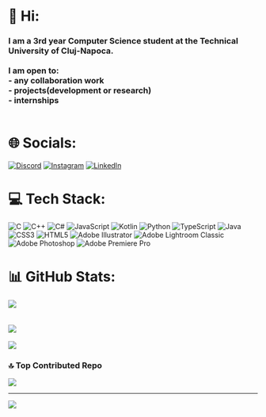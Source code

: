 # 👋 Hi:
### I am a 3rd year Computer Science student at the Technical University of Cluj-Napoca. </br><br> **I am open to**:<br>- any collaboration work<br>- projects(development or research)<br>- internships<br><br>


# 🌐 Socials:
[![Discord](https://img.shields.io/badge/Discord-%237289DA.svg?logo=discord&logoColor=white)](https://discord.gg/sebi1108) [![Instagram](https://img.shields.io/badge/Instagram-%23E4405F.svg?logo=Instagram&logoColor=white)](https://instagram.com/sebiduica) [![LinkedIn](https://img.shields.io/badge/LinkedIn-%230077B5.svg?logo=linkedin&logoColor=white)](https://linkedin.com/in/duică-sebastian-096452261) 

# 💻 Tech Stack:
![C](https://img.shields.io/badge/c-%2300599C.svg?style=for-the-badge&logo=c&logoColor=white) ![C++](https://img.shields.io/badge/c++-%2300599C.svg?style=for-the-badge&logo=c%2B%2B&logoColor=white) ![C#](https://img.shields.io/badge/c%23-%23239120.svg?style=for-the-badge&logo=csharp&logoColor=white) ![JavaScript](https://img.shields.io/badge/javascript-%23323330.svg?style=for-the-badge&logo=javascript&logoColor=%23F7DF1E) ![Kotlin](https://img.shields.io/badge/kotlin-%237F52FF.svg?style=for-the-badge&logo=kotlin&logoColor=white) ![Python](https://img.shields.io/badge/python-3670A0?style=for-the-badge&logo=python&logoColor=ffdd54) ![TypeScript](https://img.shields.io/badge/typescript-%23007ACC.svg?style=for-the-badge&logo=typescript&logoColor=white) ![Java](https://img.shields.io/badge/java-%23ED8B00.svg?style=for-the-badge&logo=openjdk&logoColor=white) ![CSS3](https://img.shields.io/badge/css3-%231572B6.svg?style=for-the-badge&logo=css3&logoColor=white) ![HTML5](https://img.shields.io/badge/html5-%23E34F26.svg?style=for-the-badge&logo=html5&logoColor=white) ![Adobe Illustrator](https://img.shields.io/badge/adobe%20illustrator-%23FF9A00.svg?style=for-the-badge&logo=adobe%20illustrator&logoColor=white) ![Adobe Lightroom Classic](https://img.shields.io/badge/Adobe%20Lightroom%20Classic-31A8FF.svg?style=for-the-badge&logo=Adobe%20Lightroom%20Classic&logoColor=white) ![Adobe Photoshop](https://img.shields.io/badge/adobe%20photoshop-%2331A8FF.svg?style=for-the-badge&logo=adobe%20photoshop&logoColor=white) ![Adobe Premiere Pro](https://img.shields.io/badge/Adobe%20Premiere%20Pro-9999FF.svg?style=for-the-badge&logo=Adobe%20Premiere%20Pro&logoColor=white)
# 📊 GitHub Stats:
![](https://github-readme-stats.vercel.app/api?username=pireu2&theme=monokai&hide_border=false&include_all_commits=true&count_private=true)<br/><br><br>
![](https://github-readme-stats.vercel.app/api/top-langs/?username=pireu2&theme=monokai&hide_border=false&include_all_commits=true&count_private=true&layout=compact)<br><br>
![](https://github-readme-streak-stats.herokuapp.com/?user=pireu2&theme=monokai&hide_border=false)<br/>

### 🔝 Top Contributed Repo
![](https://github-contributor-stats.vercel.app/api?username=pireu2&limit=5&theme=dark&combine_all_yearly_contributions=true)

---
[![](https://visitcount.itsvg.in/api?id=pireu2&icon=0&color=12)](https://visitcount.itsvg.in)

<!-- Proudly created with GPRM ( https://gprm.itsvg.in ) -->
